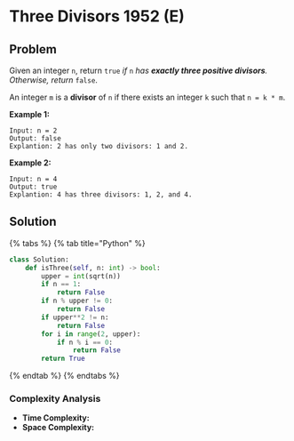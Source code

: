 # Three Divisors 1952 (E)

## Problem

Given an integer `n`, return `true` _if_ `n` _has **exactly three positive divisors**. Otherwise, return_ `false`.

An integer `m` is a **divisor** of `n` if there exists an integer `k` such that `n = k * m`.

**Example 1:**

```
Input: n = 2
Output: false
Explantion: 2 has only two divisors: 1 and 2.
```

**Example 2:**

```
Input: n = 4
Output: true
Explantion: 4 has three divisors: 1, 2, and 4.
```

## Solution&#x20;

{% tabs %}
{% tab title="Python" %}
```python
class Solution:
    def isThree(self, n: int) -> bool:
        upper = int(sqrt(n))
        if n == 1:
            return False
        if n % upper != 0:
            return False
        if upper**2 != n:
            return False
        for i in range(2, upper):
            if n % i == 0:
                return False
        return True
```
{% endtab %}
{% endtabs %}

### Complexity Analysis

* **Time Complexity:**
* **Space Complexity:**
